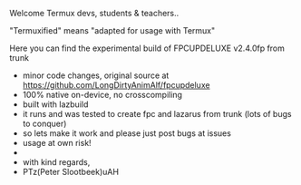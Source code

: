 Welcome Termux devs, students & teachers..

"Termuxified" means "adapted for usage with Termux"

Here you can find the experimental build of FPCUPDELUXE v2.4.0fp from trunk
- minor code changes, original source at https://github.com/LongDirtyAnimAlf/fpcupdeluxe
- 100% native on-device, no crosscompiling
- built with lazbuild
- it runs and was tested to create fpc and lazarus from trunk (lots of bugs to conquer)
- so lets make it work and please just post bugs at issues
- usage at own risk!
- 
- with kind regards,
- PTz(Peter Slootbeek)uAH
